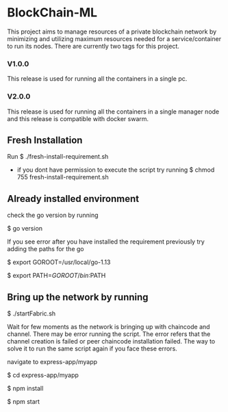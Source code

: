 # BlockChain-ML
This project aims to manage resources of a private blockchain network by minimizing and utilizing maximum resources needed for a service/container to run its nodes.
There are currently two tags for this project.
### V1.0.0
This release is used for running all the containers in a single pc.
### V2.0.0
This release is used for running all the containers in a single manager node and this release is compatible with docker swarm.

## Fresh Installation 
Run $ ./fresh-install-requirement.sh 

* if you dont have permission to execute the script try running $ chmod 755 fresh-install-requirement.sh 

## Already installed environment

check the go version by running

$ go version

If you see error after you have installed the requirement previously try adding the paths for the go

$ export GOROOT=/usr/local/go-1.13

$ export PATH=$GOROOT/bin:$PATH

## Bring up the network by running 

$ ./startFabric.sh

Wait for few moments as the network is bringing up with chaincode and channel. There may be error running the script. The error refers that the channel creation is failed or peer chaincode installation failed. The way to solve it to run the same script again if you face these errors.

navigate to express-app/myapp

$ cd express-app/myapp

$ npm install

$ npm start
